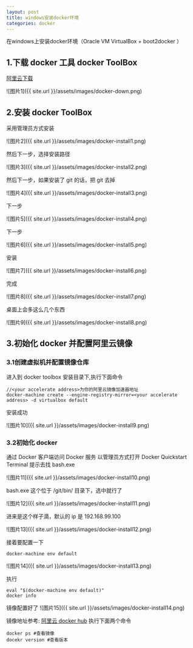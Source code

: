 ```yaml
---
layout: post
title: windows安装docker环境
categories: docker
---
```


在windows上安装docker环境（Oracle VM VirtualBox + boot2docker ）

## 1.下载 docker 工具 docker ToolBox

[阿里云下载](http://mirrors.aliyun.com/docker-toolbox/windows/docker-toolbox/)

![图片1]({{ site.url }}/assets/images/docker-down.png)

## 2.安装 docker ToolBox

采用管理员方式安装

![图片2]({{ site.url }}/assets/images/docker-install1.png)

然后下一步，选择安装路径

![图片3]({{ site.url }}/assets/images/docker-install2.png)

然后下一步，如果安装了 git 的话，把 git 去掉

![图片4]({{ site.url }}/assets/images/docker-install3.png)

下一步

![图片5]({{ site.url }}/assets/images/docker-install4.png)

下一步

![图片6]({{ site.url }}/assets/images/docker-install5.png)

安装

![图片7]({{ site.url }}/assets/images/docker-install6.png)

完成

![图片8]({{ site.url }}/assets/images/docker-install7.png)

桌面上会多这么几个东西

![图片9]({{ site.url }}/assets/images/docker-install8.png)

## 3.初始化 docker 并配置阿里云镜像

### 3.1创建虚拟机并配置镜像仓库

进入到 docker toolbox 安装目录下,执行下面命令

    //<your accelerate address>为你的阿里云镜像加速器地址
    docker-machine create --engine-registry-mirror=<your accelerate address> -d virtualbox default

安装成功

![图片10]({{ site.url }}/assets/images/docker-install9.png)

### 3.2初始化 docker

通过 Docker 客户端访问 Docker 服务
以管理员方式打开 Docker Quickstart Terminal
提示去找 bash.exe

![图片11]({{ site.url }}/assets/images/docker-install10.png)

bash.exe 这个位于 /git/bin/ 目录下，选中就行了

![图片12]({{ site.url }}/assets/images/docker-install11.png)

进来是这个样子滴，默认的 ip 是 192.168.99.100

![图片13]({{ site.url }}/assets/images/docker-install12.png)

接着要配置一下

    docker-machine env default

![图片14]({{ site.url }}/assets/images/docker-install13.png)

执行

    eval "$(docker-machine env default)"
    docker info

镜像配置好了
![图片15]({{ site.url }}/assets/images/docker-install14.png)

镜像地址参考: [阿里云 docker hub](https://cr.console.aliyun.com/cn-hangzhou/instances/mirrors)
执行下面两个命令

    docker ps #查看镜像
    docekr version #查看版本


<div id="gitalk-container-docker-windows-install"></div>

<script>
  $(document).ready(function() {
    window.initDockerWindowsInstallComment();
  })
</script>







